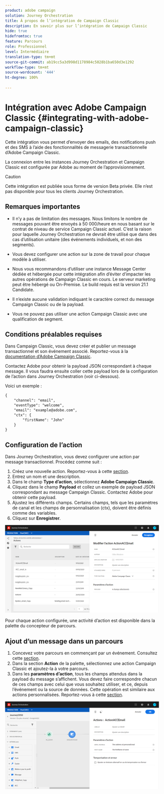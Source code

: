 ```yaml
---
product: adobe campaign
solution: Journey Orchestration
title: À propos de l’intégration de Campaign Classic
description: En savoir plus sur l’intégration de Campaign Classic
hide: true
hidefromtoc: true
feature: Parcours
role: Professionnel
level: Intermédiaire
translation-type: tm+mt
source-git-commit: ab19cc5a3d998d1178984c5028b1ba650d3e1292
workflow-type: tm+mt
source-wordcount: '444'
ht-degree: 100%

---
```



# Intégration avec Adobe Campaign Classic {#integrating-with-adobe-campaign-classic}

Cette intégration vous permet d’envoyer des emails, des notifications push et des SMS à l’aide des fonctionnalités de messagerie transactionnelle d’Adobe Campaign Classic.

La connexion entre les instances Journey Orchestration et Campaign Classic est configurée par Adobe au moment de l’approvisionnement.

>[!CAUTION]
>
> Cette intégration est publiée sous forme de version Beta privée. Elle n’est pas disponible pour tous les clients Journey Orchestration.

## Remarques importantes

* Il n’y a pas de limitation des messages. Nous limitons le nombre de messages pouvant être envoyés à 50 000/heure en nous basant sur le contrat de niveau de service Campaign Classic actuel. C’est la raison pour laquelle Journey Orchestration ne devrait être utilisé que dans des cas d’utilisation unitaire (des événements individuels, et non des segments).

* Vous devez configurer une action sur la zone de travail pour chaque modèle à utiliser.

* Nous vous recommandons d’utiliser une instance Message Center dédiée et hébergée pour cette intégration afin d’éviter d’impacter les autres opérations de Campaign Classic en cours. Le serveur marketing peut être hébergé ou On-Premise. Le build requis est la version 21.1 Candidate.

* Il n’existe aucune validation indiquant le caractère correct du message Campaign Classic ou de la payload.

* Vous ne pouvez pas utiliser une action Campaign Classic avec une qualification de segment.

## Conditions préalables requises

Dans Campaign Classic, vous devez créer et publier un message transactionnel et son événement associé. Reportez-vous à la [documentation d’Adobe Campaign Classic](https://experienceleague.adobe.com/docs/campaign-classic/using/transactional-messaging/introduction/about-transactional-messaging.html?lang=fr#transactional-messaging).

Contactez Adobe pour obtenir la payload JSON correspondant à chaque message. Il vous faudra ensuite coller cette payload lors de la configuration de l’action dans Journey Orchestration (voir ci-dessous).

Voici un exemple :

```
{
    "channel": "email",
    "eventType": "welcome",
    "email": "example@adobe.com",
    "ctx": {
        "firstName": "John"
    }
}
```

## Configuration de l’action

Dans Journey Orchestration, vous devez configurer une action par message transactionnel. Procédez comme suit :

1. Créez une nouvelle action. Reportez-vous à cette [section](../action/action.md).
1. Entrez un nom et une description.
1. Dans le champ **Type d’action**, sélectionnez **Adobe Campaign Classic**.
1. Cliquez dans le champ **Payload** et collez un exemple de payload JSON correspondant au message Campaign Classic. Contactez Adobe pour obtenir cette payload.
1. Ajustez les différents champs. Certains champs, tels que les paramètres de canal et les champs de personnalisation (ctx), doivent être définis comme des variables.
1. Cliquez sur **Enregistrer**.

![](../assets/accintegration1.png)

Pour chaque action configurée, une activité d’action est disponible dans la palette du concepteur de parcours.

## Ajout d’un message dans un parcours

1. Concevez votre parcours en commençant par un événement. Consultez cette [section](../building-journeys/journey.md).
1. Dans la section **Action** de la palette, sélectionnez une action Campaign Classic et ajoutez-la à votre parcours.
1. Dans les **paramètres d’action**, tous les champs attendus dans la payload du message s’affichent. Vous devez faire correspondre chacun de ces champs avec celui que vous souhaitez utiliser, et ce, depuis l’événement ou la source de données. Cette opération est similaire aux actions personnalisées. Reportez-vous à cette [section](../building-journeys/using-custom-actions.md).

![](../assets/accintegration2.png)

